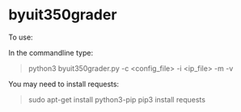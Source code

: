 # byuit350grader

To use:

In the commandline type:
> python3 byuit350grader.py -c <config_file> -i <ip_file> -m <multiplier> -v <verbose optional>

You may need to install requests:
> sudo apt-get install python3-pip
> pip3 install requests